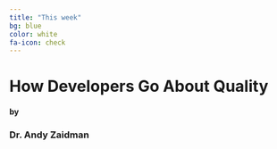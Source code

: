 ```yaml
---
title: "This week"
bg: blue
color: white
fa-icon: check
---
```


# How Developers Go About Quality

#### by

### Dr. Andy Zaidman
